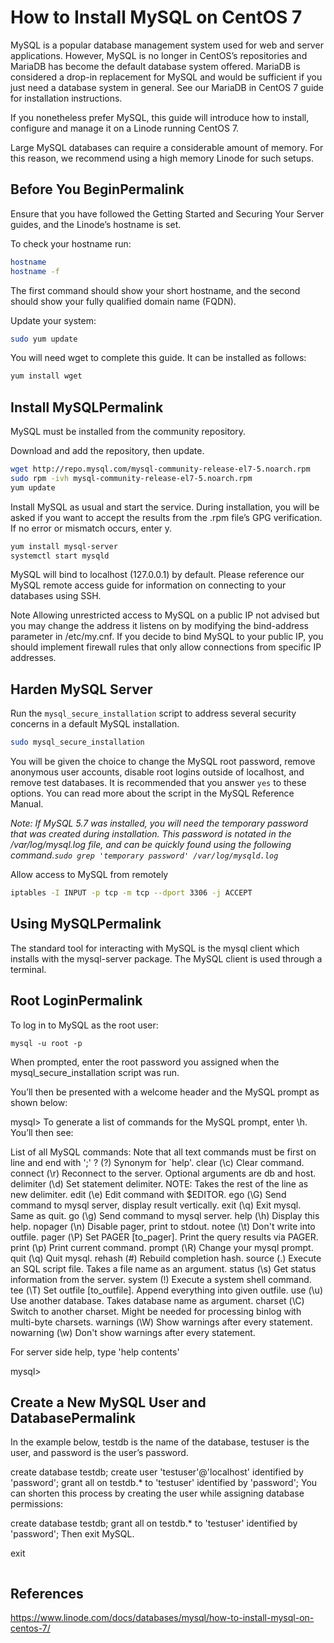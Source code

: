 # How to Install MySQL on CentOS 7
MySQL is a popular database management system used for web and server applications. However, MySQL is no longer in CentOS’s repositories and MariaDB has become the default database system offered. MariaDB is considered a drop-in replacement for MySQL and would be sufficient if you just need a database system in general. See our MariaDB in CentOS 7 guide for installation instructions.

If you nonetheless prefer MySQL, this guide will introduce how to install, configure and manage it on a Linode running CentOS 7.

Large MySQL databases can require a considerable amount of memory. For this reason, we recommend using a high memory Linode for such setups.
## Before You BeginPermalink
Ensure that you have followed the Getting Started and Securing Your Server guides, and the Linode’s hostname is set.

To check your hostname run:
```sh
hostname
hostname -f
```
The first command should show your short hostname, and the second should show your fully qualified domain name (FQDN).

Update your system:
```sh
sudo yum update
```
You will need wget to complete this guide. It can be installed as follows:
```sh
yum install wget
```
## Install MySQLPermalink
MySQL must be installed from the community repository.

Download and add the repository, then update.
```sh
wget http://repo.mysql.com/mysql-community-release-el7-5.noarch.rpm
sudo rpm -ivh mysql-community-release-el7-5.noarch.rpm
yum update
```
Install MySQL as usual and start the service. During installation, you will be asked if you want to accept the results from the .rpm file’s GPG verification. If no error or mismatch occurs, enter y.
```sh
yum install mysql-server
systemctl start mysqld
```
MySQL will bind to localhost (127.0.0.1) by default. Please reference our MySQL remote access guide for information on connecting to your databases using SSH.

Note
Allowing unrestricted access to MySQL on a public IP not advised but you may change the address it listens on by modifying the bind-address parameter in /etc/my.cnf. If you decide to bind MySQL to your public IP, you should implement firewall rules that only allow connections from specific IP addresses.

## Harden MySQL Server
Run the `mysql_secure_installation` script to address several security concerns in a default MySQL installation.
```sh
sudo mysql_secure_installation
```
You will be given the choice to change the MySQL root password, remove anonymous user accounts, disable root logins outside of localhost, and remove test databases. It is recommended that you answer `yes` to these options. You can read more about the script in the MySQL Reference Manual.

*Note: If MySQL 5.7 was installed, you will need the temporary password that was created during installation. This password is notated in the /var/log/mysql.log file, and can be quickly found using the following command.`sudo grep 'temporary password' /var/log/mysqld.log`*

Allow access to MySQL from remotely
```sh
iptables -I INPUT -p tcp -m tcp --dport 3306 -j ACCEPT
```

## Using MySQLPermalink
The standard tool for interacting with MySQL is the mysql client which installs with the mysql-server package. The MySQL client is used through a terminal.

## Root LoginPermalink
To log in to MySQL as the root user:
```
mysql -u root -p
```
When prompted, enter the root password you assigned when the mysql_secure_installation script was run.

You’ll then be presented with a welcome header and the MySQL prompt as shown below:

mysql>
To generate a list of commands for the MySQL prompt, enter \h. You’ll then see:

List of all MySQL commands:
Note that all text commands must be first on line and end with ';'
?         (\?) Synonym for `help'.
clear     (\c) Clear command.
connect   (\r) Reconnect to the server. Optional arguments are db and host.
delimiter (\d) Set statement delimiter. NOTE: Takes the rest of the line as new delimiter.
edit      (\e) Edit command with $EDITOR.
ego       (\G) Send command to mysql server, display result vertically.
exit      (\q) Exit mysql. Same as quit.
go        (\g) Send command to mysql server.
help      (\h) Display this help.
nopager   (\n) Disable pager, print to stdout.
notee     (\t) Don't write into outfile.
pager     (\P) Set PAGER [to_pager]. Print the query results via PAGER.
print     (\p) Print current command.
prompt    (\R) Change your mysql prompt.
quit      (\q) Quit mysql.
rehash    (\#) Rebuild completion hash.
source    (\.) Execute an SQL script file. Takes a file name as an argument.
status    (\s) Get status information from the server.
system    (\!) Execute a system shell command.
tee       (\T) Set outfile [to_outfile]. Append everything into given outfile.
use       (\u) Use another database. Takes database name as argument.
charset   (\C) Switch to another charset. Might be needed for processing binlog with multi-byte charsets.
warnings  (\W) Show warnings after every statement.
nowarning (\w) Don't show warnings after every statement.

For server side help, type 'help contents'

mysql>
## Create a New MySQL User and DatabasePermalink
In the example below, testdb is the name of the database, testuser is the user, and password is the user’s password.

create database testdb;
create user 'testuser'@'localhost' identified by 'password';
grant all on testdb.* to 'testuser' identified by 'password';
You can shorten this process by creating the user while assigning database permissions:

create database testdb;
grant all on testdb.* to 'testuser' identified by 'password';
Then exit MySQL.

exit
```
```
## References
https://www.linode.com/docs/databases/mysql/how-to-install-mysql-on-centos-7/
